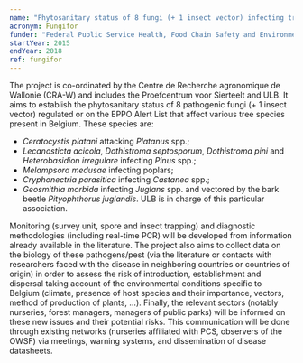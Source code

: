 ```yaml
---
name: "Phytosanitary status of 8 fungi (+ 1 insect vector) infecting trees in Belgium: survey and evaluation of the risk of establishment"
acronym: Fungifor
funder: "Federal Public Service Health, Food Chain Safety and Environment"
startYear: 2015
endYear: 2018
ref: fungifor
---
```


The project is co-ordinated by the Centre de Recherche agronomique de Wallonie (CRA-W) and includes the Proefcentrum voor Sierteelt and ULB. It aims to establish the phytosanitary status of 8 pathogenic fungi (+ 1 insect vector) regulated or on the EPPO Alert List that affect various tree species present in Belgium. These species are:  

*	*Ceratocystis platani* attacking *Platanus* spp.;  
*	*Lecanosticta acicola*, *Dothistroma septosporum*, *Dothistroma pini* and *Heterobasidion irregulare* infecting *Pinus* spp.;  
* *Melampsora medusae* infecting poplars;  
* *Cryphonectria parasitica* infecting *Castanea* spp.;  
* *Geosmithia morbida* infecting *Juglans* spp. and vectored by the bark beetle *Pityophthorus juglandis*. ULB is in charge of this particular association.  

Monitoring (survey unit, spore and insect trapping) and diagnostic methodologies (including real-time PCR) will be developed from information already available in the literature. The project also aims to collect data on the biology of these pathogens/pest (via the literature or contacts with researchers faced with the disease in neighboring countries or countries of origin) in order to assess the risk of introduction, establishment and dispersal taking account of the environmental conditions specific to Belgium (climate, presence of host species and their importance, vectors, method of production of plants, ...). Finally, the relevant sectors (notably nurseries, forest managers, managers of public parks) will be informed on these new issues and their potential risks. This communication will be done through existing networks (nurseries affiliated with PCS, observers of the OWSF) via meetings, warning systems, and dissemination of disease datasheets. 
